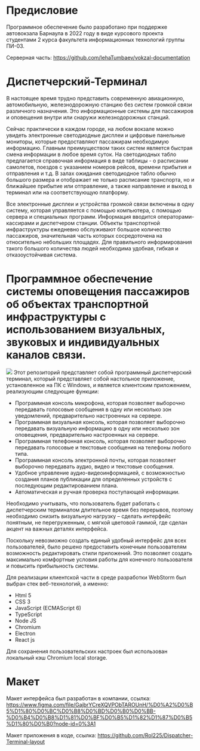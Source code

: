 # Предисловие
Программное обеспечение было разработано при поддержке автовокзала Барнаула в 2022 году в виде курсового проекта студентами 2 курса факультета информационных технологий группы ПИ-03.

Cерверная часть: https://github.com/lehaTumbaev/vokzal-documentation

# Диспетчерский-Терминал
В настоящее время трудно представить современную авиационную, автомобильную, железнодорожную станцию без систем громкой связи различного назначения. Это информационные системы для пассажиров и оповещения внутри или снаружи железнодорожных станций.

Сейчас практически в каждом городе, на любом вокзале можно увидеть электронные светодиодные дисплеи и цифровые панельные мониторы, которые предоставляют пассажирам необходимую информацию. Главным преимуществом таких систем является быстрая смена информации в любое время суток. На светодиодных табло предлагается справочная информация в виде таблицы - о расписании самолетов, поездов с указанием номеров рейсов, времени прибытия и отправления и т.д. В залах ожидания светодиодное табло обычно большого размера и отображает не только расписание транспорта, но и ближайшее прибытие или отправление, а также направление и выход в терминал или на соответствующую платформу.

Все электронные дисплеи и устройства громкой связи включены в одну систему, которая управляется с помощью компьютера, с помощью сервера и специальных программ. Информация вводится операторами-кассирами и диспетчером станции. Объекты транспортной инфраструктуры ежедневно обслуживают большое количество пассажиров, значительная часть которых сосредоточена на относительно небольших площадях. Для правильного информирования такого большого количества людей необходима удобная, гибкая и отказоустойчивая система.

# Программное обеспечение системы оповещения пассажиров об объектах транспортной инфраструктуры с использованием визуальных, звуковых и индивидуальных каналов связи.
![](https://sun9-87.userapi.com/impg/DmRVv9Kw85QYx_gYwY4PiKOQiMvYZ0xSWuI3wQ/efMf5Fa2eOo.jpg?size=1920x996&quality=96&sign=9185dd003480cf7ac11a7aa9ed7a2d24&type=album)
Этот репозиторий представляет собой программный диспетчерский терминал, который представляет собой настольное приложение, установленное на ПК с Windows, и является клиентским приложением, реализующим следующие функции:
<ul>
  <li>Программная консоль микрофона, которая позволяет выборочно передавать голосовые сообщения в одну или несколько зон уведомлений, предварительно настроенных на сервере.</li>
  <li>Программная визуальная консоль, которая позволяет выборочно передавать визуальную информацию в одну или несколько зон оповещения, предварительно настроенных на сервере.</li>
  <li> Программная телефонная консоль, которая позволяет выборочно передавать голосовые и текстовые сообщения на телефоны любого типа.</li>
  <li> Программная консоль электронной почты, которая позволяет выборочно передавать аудио, видео и текстовые сообщения.</li>
  <li>Удобное управление аудио-видеоинформацией, с возможностью создания планов публикации для определенных устройств с последующим редактированием плана.</li>
  <li>Автоматическая и ручная проверка поступающей информации.</li>
</ul>

Необходимо учитывать, что пользователь будет работать с диспетчерским терминалом длительное время без перерывов, поэтому необходимо снизить визуальную нагрузку – сделать интерфейс понятным, не перегруженным, с мягкой цветовой гаммой, где сделан акцент на важных деталях интерфейса.

Поскольку невозможно создать единый удобный интерфейс для всех пользователей, было решено предоставить конечным пользователям возможность редактировать стили приложений. Это позволяет создать максимально комфортные условия работы для конечного пользователя и повысить прибыльность системы.

Для реализации клиентской части в среде разработки WebStorm был выбран стек веб-технологий, а именно:
<ul>
  <li>Html 5</li>
  <li>CSS 3</li>
  <li>JavaScript (ECMAScript 6)</li>
  <li>TypeScript</li>
  <li>Node JS</li>
  <li>Chromium</li>
  <li>Electron</li>
  <li>React js</li>
</ul>

Для сохранения пользовательских настроек был использован локальный кэш Chromium local storage.

# Макет
Макет интерфейса был разработан в компании, ссылка: https://www.figma.com/file/GajbrYCreXQVPObTAROUnH/%D0%A2%D0%B5%D1%80%D0%BC%D0%B8%D0%BD%D0%B0%D0%BB-%D0%B4%D0%B8%D1%81%D0%BF%D0%B5%D1%82%D1%87%D0%B5%D1%80%D0%B0?node-id=0%3A1

Макет приложения в коде, ссылка: https://github.com/Rol225/Dispatcher-Terminal-layout
